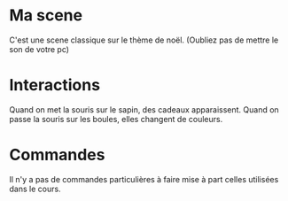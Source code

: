# Ma scene

C'est une scene classique sur le thème de noël.
(Oubliez pas de mettre le son de votre pc)
# Interactions

Quand on met la souris sur le sapin, des cadeaux apparaissent.
Quand on passe la souris sur les boules, elles changent de couleurs.

# Commandes

Il n'y a pas de commandes particulières à faire mise à part celles utilisées dans le cours.

